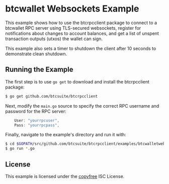 btcwallet Websockets Example
============================

This example shows how to use the btcrpcclient package to connect to a btcwallet
RPC server using TLS-secured websockets, register for notifications about
changes to account balances, and get a list of unspent transaction outputs
(utxos) the wallet can sign.

This example also sets a timer to shutdown the client after 10 seconds to
demonstrate clean shutdown.

## Running the Example

The first step is to use `go get` to download and install the btcrpcclient
package:

```bash
$ go get github.com/btcsuite/btcrpcclient
```

Next, modify the `main.go` source to specify the correct RPC username and
password for the RPC server:

```Go
	User: "yourrpcuser",
	Pass: "yourrpcpass",
```

Finally, navigate to the example's directory and run it with:

```bash
$ cd $GOPATH/src/github.com/btcsuite/btcrpcclient/examples/btcwalletwebsockets
$ go run *.go
```

## License

This example is licensed under the [copyfree](http://copyfree.org) ISC License.
